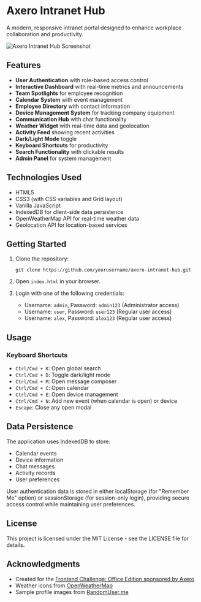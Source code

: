 # Axero Intranet Hub

A modern, responsive intranet portal designed to enhance workplace collaboration and productivity.

![Axero Intranet Hub Screenshot](screenshot.png)

## Features

- **User Authentication** with role-based access control
- **Interactive Dashboard** with real-time metrics and announcements
- **Team Spotlights** for employee recognition
- **Calendar System** with event management
- **Employee Directory** with contact information
- **Device Management System** for tracking company equipment
- **Communication Hub** with chat functionality
- **Weather Widget** with real-time data and geolocation
- **Activity Feed** showing recent activities
- **Dark/Light Mode** toggle
- **Keyboard Shortcuts** for productivity
- **Search Functionality** with clickable results
- **Admin Panel** for system management

## Technologies Used

- HTML5
- CSS3 (with CSS variables and Grid layout)
- Vanilla JavaScript
- IndexedDB for client-side data persistence
- OpenWeatherMap API for real-time weather data
- Geolocation API for location-based services

## Getting Started

1. Clone the repository:
   ```
   git clone https://github.com/yourusername/axero-intranet-hub.git
   ```

2. Open `index.html` in your browser.

3. Login with one of the following credentials:
   - Username: `admin`, Password: `admin123` (Administrator access)
   - Username: `user`, Password: `user123` (Regular user access)
   - Username: `alex`, Password: `alex123` (Regular user access)

## Usage

### Keyboard Shortcuts

- `Ctrl/Cmd + K`: Open global search
- `Ctrl/Cmd + D`: Toggle dark/light mode
- `Ctrl/Cmd + M`: Open message composer
- `Ctrl/Cmd + C`: Open calendar
- `Ctrl/Cmd + E`: Open device management
- `Ctrl/Cmd + N`: Add new event (when calendar is open) or device
- `Escape`: Close any open modal

## Data Persistence

The application uses IndexedDB to store:
- Calendar events
- Device information
- Chat messages
- Activity records
- User preferences

User authentication data is stored in either localStorage (for "Remember Me" option) or sessionStorage (for session-only login), providing secure access control while maintaining user preferences.

## License

This project is licensed under the MIT License - see the LICENSE file for details.

## Acknowledgments

- Created for the [Frontend Challenge: Office Edition sponsored by Axero](https://dev.to/challenges/frontend/axero)
- Weather icons from [OpenWeatherMap](https://openweathermap.org/)
- Sample profile images from [RandomUser.me](https://randomuser.me/)
